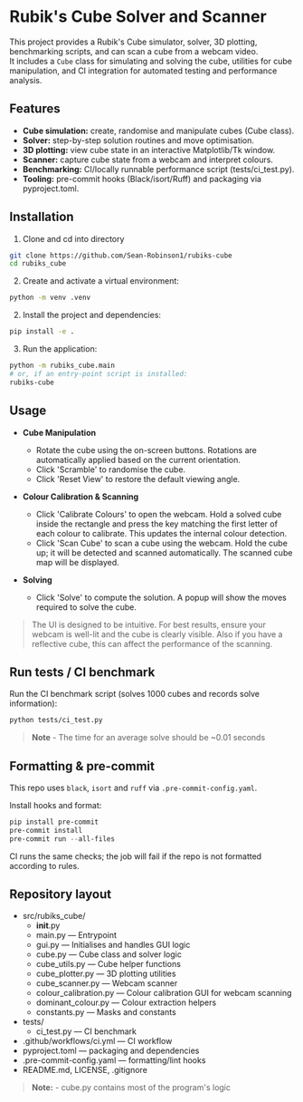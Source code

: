 # Rubik's Cube Solver and Scanner

This project provides a Rubik's Cube simulator, solver, 3D plotting, benchmarking scripts, and can scan a cube from a webcam video.  
It includes a `Cube` class for simulating and solving the cube, utilities for cube manipulation, and CI integration for automated testing and performance analysis.

## Features
- **Cube simulation:** create, randomise and manipulate cubes (Cube class).
- **Solver:** step-by-step solution routines and move optimisation.
- **3D plotting:** view cube state in an interactive Matplotlib/Tk window.
- **Scanner:** capture cube state from a webcam and interpret colours.
- **Benchmarking:** CI/locally runnable performance script (tests/ci_test.py).
- **Tooling:** pre-commit hooks (Black/isort/Ruff) and packaging via pyproject.toml.

## Installation
1. Clone and cd into directory
```bash
git clone https://github.com/Sean-Robinson1/rubiks-cube
cd rubiks_cube
```

2. Create and activate a virtual environment:
```bash
python -m venv .venv
```

2. Install the project and dependencies:
```bash
pip install -e .
```

3. Run the application:
```bash   
python -m rubiks_cube.main
# or, if an entry-point script is installed:
rubiks-cube
```

## Usage

- **Cube Manipulation**
  - Rotate the cube using the on-screen buttons. Rotations are automatically applied based on the current orientation.
  - Click 'Scramble' to randomise the cube.
  - Click 'Reset View' to restore the default viewing angle.

- **Colour Calibration & Scanning**
  - Click 'Calibrate Colours' to open the webcam. Hold a solved cube inside the rectangle and press the key matching the first letter of each colour to calibrate. This updates the internal colour detection.
  - Click 'Scan Cube' to scan a cube using the webcam. Hold the cube up; it will be detected and scanned automatically. The scanned cube map will be displayed.

- **Solving**
  - Click 'Solve' to compute the solution. A popup will show the moves required to solve the cube.

> The UI is designed to be intuitive. For best results, ensure your webcam is well-lit and the cube is clearly visible. Also if you have a reflective cube, this can affect the performance of the scanning.

## Run tests / CI benchmark
Run the CI benchmark script (solves 1000 cubes and records solve information):
```bash
python tests/ci_test.py
```

> **Note** - The time for an average solve should be ~0.01 seconds

## Formatting & pre-commit
This repo uses `black`, `isort` and `ruff` via `.pre-commit-config.yaml`.

Install hooks and format:
```powershell
pip install pre-commit
pre-commit install
pre-commit run --all-files
```

CI runs the same checks; the job will fail if the repo is not formatted according to rules.

## Repository layout
- src/rubiks_cube/
  - __init__.py
  - main.py               — Entrypoint
  - gui.py                — Initialises and handles GUI logic
  - cube.py               — Cube class and solver logic
  - cube_utils.py         — Cube helper functions
  - cube_plotter.py       — 3D plotting utilities
  - cube_scanner.py       — Webcam scanner
  - colour_calibration.py — Colour calibration GUI for webcam scanning
  - dominant_colour.py    — Colour extraction helpers
  - constants.py          — Masks and constants
- tests/
  - ci_test.py            — CI benchmark
- .github/workflows/ci.yml — CI workflow
- pyproject.toml          — packaging and dependencies
- .pre-commit-config.yaml — formatting/lint hooks
- README.md, LICENSE, .gitignore

> **Note:** - cube.py contains most of the program's logic
